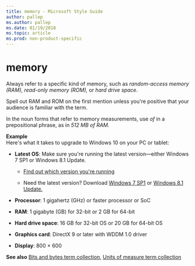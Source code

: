 ```yaml
---
title: memory - Microsoft Style Guide
author: pallep
ms.author: pallep
ms.date: 01/19/2018
ms.topic: article
ms.prod: non-product-specific
---
```


# memory

Always refer to a specific kind of memory, such as *random-access memory (*<em>RAM)</em>*, read-only memory (ROM),* or *hard drive space*. 

Spell out RAM and ROM on the first mention unless you're positive that your audience is familiar with the term.

In the noun forms that refer to memory measurements, use *of* in a prepositional phrase, as in *512 MB of RAM*.

**Example**  
Here's what it takes to upgrade to Windows 10 on your PC or tablet: 

  - **Latest OS**: Make sure you're running the latest version—either Windows 7 SP1 or Windows 8.1 Update.
    
      - [Find out which version you're running ](https://windows.microsoft.com/en-us/windows/which-operating-system)
    
      - Need the latest version? Download [Windows 7 SP1](https://windows.microsoft.com/en-us/windows7/install-windows-7-service-pack-1) or [Windows 8.1 Update.](https://windows.microsoft.com/en-us/windows-8/update-from-windows-8-tutorial)

  - **Processor**: 1 gigahertz (GHz) or faster processor or SoC

  - **RAM**: 1 gigabyte (GB) for 32-bit or 2 GB for 64-bit

  - **Hard drive space**: 16 GB for 32-bit OS or 20 GB for 64-bit OS

  - **Graphics card**: DirectX 9 or later with WDDM 1.0 driver

  - **Display**: 800 × 600

**See also** [Bits and bytes term collection](~/a-z-word-list-term-collections/term-collections/bits-bytes-terms.md), [Units of measure term collection](~/a-z-word-list-term-collections/term-collections/units-of-measure-terms.md)
